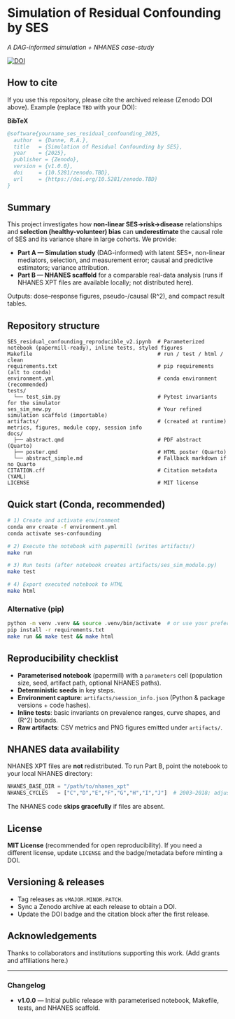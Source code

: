 # Simulation of Residual Confounding by SES
_A DAG-informed simulation + NHANES case-study_

[![DOI](https://zenodo.org/badge/DOI/10.5281/zenodo.TBD.svg)](https://doi.org/10.5281/zenodo.TBD)

## How to cite
If you use this repository, please cite the archived release (Zenodo DOI above). Example (replace `TBD` with your DOI):

**BibTeX**
```bibtex
@software{yourname_ses_residual_confounding_2025,
  author  = {Dunne, R.A.},
  title   = {Simulation of Residual Confounding by SES},
  year    = {2025},
  publisher = {Zenodo},
  version = {v1.0.0},
  doi     = {10.5281/zenodo.TBD},
  url     = {https://doi.org/10.5281/zenodo.TBD}
}
```

## Summary
This project investigates how **non-linear SES→risk→disease** relationships and **selection (healthy-volunteer) bias** can **underestimate** the causal role of SES and its variance share in large cohorts. We provide:

- **Part A — Simulation study** (DAG-informed) with latent SES*, non-linear mediators, selection, and measurement error; causal and predictive estimators; variance attribution.
- **Part B — NHANES scaffold** for a comparable real-data analysis (runs if NHANES XPT files are available locally; not distributed here).

Outputs: dose–response figures, pseudo-/causal \(R^2\), and compact result tables.

## Repository structure
```
SES_residual_confounding_reproducible_v2.ipynb  # Parameterized notebook (papermill-ready), inline tests, styled figures
Makefile                                        # run / test / html / clean
requirements.txt                                # pip requirements (alt to conda)
environment.yml                                 # conda environment (recommended)
tests/
  └── test_sim.py                               # Pytest invariants for the simulator
ses_sim_new.py                                  # Your refined simulation scaffold (importable)
artifacts/                                      # (created at runtime) metrics, figures, module copy, session info
docs/
  ├── abstract.qmd                              # PDF abstract (Quarto)
  ├── poster.qmd                                # HTML poster (Quarto)
  └── abstract_simple.md                        # Fallback markdown if no Quarto
CITATION.cff                                    # Citation metadata (YAML)
LICENSE                                         # MIT license

```

## Quick start (Conda, recommended)
```bash
# 1) Create and activate environment
conda env create -f environment.yml
conda activate ses-confounding

# 2) Execute the notebook with papermill (writes artifacts/)
make run

# 3) Run tests (after notebook creates artifacts/ses_sim_module.py)
make test

# 4) Export executed notebook to HTML
make html
```

### Alternative (pip)
```bash
python -m venv .venv && source .venv/bin/activate  # or use your preferred tooling
pip install -r requirements.txt
make run && make test && make html
```

## Reproducibility checklist
- **Parameterised notebook** (papermill) with a `parameters` cell (population size, seed, artifact path, optional NHANES paths).
- **Deterministic seeds** in key steps.
- **Environment capture**: `artifacts/session_info.json` (Python & package versions + code hashes).
- **Inline tests**: basic invariants on prevalence ranges, curve shapes, and \(R^2\) bounds.
- **Raw artifacts**: CSV metrics and PNG figures emitted under `artifacts/`.

## NHANES data availability
NHANES XPT files are **not** redistributed. To run Part B, point the notebook to your local NHANES directory:
```python
NHANES_BASE_DIR = "/path/to/nhanes_xpt"
NHANES_CYCLES   = ["C","D","E","F","G","H","I","J"]  # 2003–2018; adjust as needed
```
The NHANES code **skips gracefully** if files are absent.

## License
**MIT License** (recommended for open reproducibility). If you need a different license, update `LICENSE` and the badge/metadata before minting a DOI.

## Versioning & releases
- Tag releases as `vMAJOR.MINOR.PATCH`.
- Sync a Zenodo archive at each release to obtain a DOI.
- Update the DOI badge and the citation block after the first release.

## Acknowledgements
Thanks to collaborators and institutions supporting this work. (Add grants and affiliations here.)

---

### Changelog
- **v1.0.0** — Initial public release with parameterised notebook, Makefile, tests, and NHANES scaffold.
